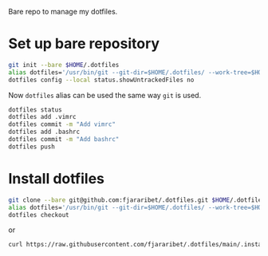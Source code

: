 Bare repo to manage my dotfiles.
# Set up bare repository

```bash
git init --bare $HOME/.dotfiles 
alias dotfiles='/usr/bin/git --git-dir=$HOME/.dotfiles/ --work-tree=$HOME'
dotfiles config --local status.showUntrackedFiles no
``` 

Now `dotfiles` alias can be used the same way `git` is used.
```bash
dotfiles status
dotfiles add .vimrc
dotfiles commit -m "Add vimrc"
dotfiles add .bashrc
dotfiles commit -m "Add bashrc"
dotfiles push
```

# Install dotfiles
```bash
git clone --bare git@github.com:fjararibet/.dotfiles.git $HOME/.dotfiles
alias dotfiles='/usr/bin/git --git-dir=$HOME/.dotfiles/ --work-tree=$HOME'
dotfiles checkout
```
or 
```bash
curl https://raw.githubusercontent.com/fjararibet/.dotfiles/main/.install_dotfiles.sh | bash
```
